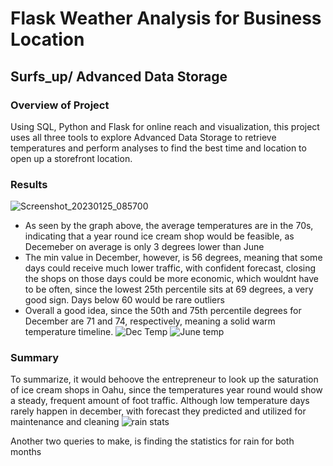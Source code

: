 # Flask Weather Analysis for Business Location
## Surfs_up/ Advanced Data Storage

### Overview of Project

Using SQL, Python and Flask for online reach and visualization, this project uses all three tools to explore Advanced Data Storage to retrieve temperatures and perform analyses to find the best time and location to open up a storefront location. 



### Results 
![Screenshot_20230125_085700](https://user-images.githubusercontent.com/116928193/214762143-e11a35f4-f189-4f0b-882d-95a7f788cfba.png)
* As seen by the graph above, the average temperatures are in the 70s, indicating that a year round ice cream shop would be feasible, as Decemeber on average is only 3 degrees lower than June
* The min value in December, however, is 56 degrees, meaning that some days could receive much lower traffic, with confident forecast, closing the shops on those days could be more economic, which wouldnt have to be often, since the lowest 25th percentile sits at 69 degrees, a very good sign. Days below 60 would be rare outliers
* Overall a good idea, since the 50th and 75th percentile degrees for December are 71 and 74, respectively, meaning a solid warm temperature timeline.
![Dec Temp](https://user-images.githubusercontent.com/116928193/214760419-4f94db22-cd1e-48d4-b33c-bea2edd988c5.png)
![June temp](https://user-images.githubusercontent.com/116928193/214760424-871882f1-e33b-4bb4-8d85-a01dab78c3a3.png)

### Summary
  To summarize, it would behoove the entrepreneur to look up the saturation of ice cream shops in Oahu, since the temperatures year round would show a steady, frequent amount of foot traffic. Although low temperature days rarely happen in december, with forecast they predicted and utilized for maintenance and cleaning
  ![rain stats](https://user-images.githubusercontent.com/116928193/220196769-70995ff0-3a28-4391-9e2f-0b02f7792829.png)
 
 Another two queries to make, is finding the statistics for rain for both months
